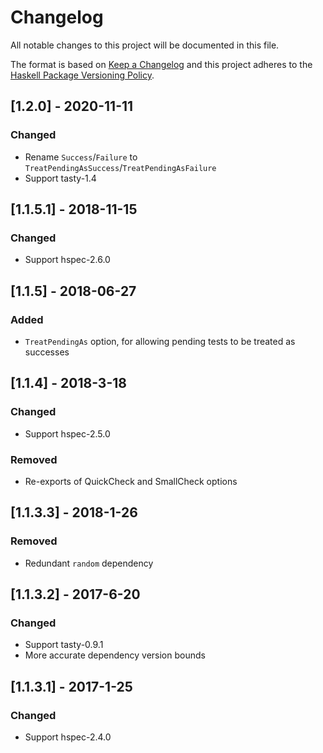 # Changelog

All notable changes to this project will be documented in this file.

The format is based on [Keep a Changelog](http://keepachangelog.com/)
and this project adheres to the [Haskell Package Versioning Policy](https://pvp.haskell.org/).

## [1.2.0] - 2020-11-11

### Changed
- Rename `Success`/`Failure` to `TreatPendingAsSuccess`/`TreatPendingAsFailure`
- Support tasty-1.4

## [1.1.5.1] - 2018-11-15

### Changed
- Support hspec-2.6.0

## [1.1.5] - 2018-06-27

### Added
- `TreatPendingAs` option, for allowing pending tests to be treated as successes

## [1.1.4] - 2018-3-18

### Changed
- Support hspec-2.5.0

### Removed
- Re-exports of QuickCheck and SmallCheck options

## [1.1.3.3] - 2018-1-26

### Removed
- Redundant `random` dependency

## [1.1.3.2] - 2017-6-20

### Changed
- Support tasty-0.9.1
- More accurate dependency version bounds

## [1.1.3.1] - 2017-1-25

### Changed
- Support hspec-2.4.0
